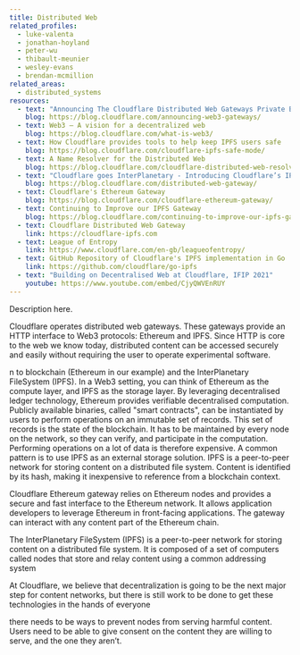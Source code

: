 ```yaml
---
title: Distributed Web
related_profiles:
  - luke-valenta
  - jonathan-hoyland
  - peter-wu
  - thibault-meunier
  - wesley-evans
  - brendan-mcmillion
related_areas:
  - distributed_systems
resources:
  - text: "Announcing The Cloudflare Distributed Web Gateways Private Beta: Unlocking the Web3 Metaverse and Decentralized Finance for Everyone"
    blog: https://blog.cloudflare.com/announcing-web3-gateways/
  - text: Web3 — A vision for a decentralized web
    blog: https://blog.cloudflare.com/what-is-web3/
  - text: How Cloudflare provides tools to help keep IPFS users safe
    blog: https://blog.cloudflare.com/cloudflare-ipfs-safe-mode/
  - text: A Name Resolver for the Distributed Web
    blog: https://blog.cloudflare.com/cloudflare-distributed-web-resolver/
  - text: "Cloudflare goes InterPlanetary - Introducing Cloudflare’s IPFS Gateway"
    blog: https://blog.cloudflare.com/distributed-web-gateway/
  - text: Cloudflare's Ethereum Gateway
    blog: https://blog.cloudflare.com/cloudflare-ethereum-gateway/
  - text: Continuing to Improve our IPFS Gateway
    blog: https://blog.cloudflare.com/continuing-to-improve-our-ipfs-gateway/
  - text: Cloudflare Distributed Web Gateway
    link: https://cloudflare-ipfs.com
  - text: League of Entropy
    link: https://www.cloudflare.com/en-gb/leagueofentropy/
  - text: GitHub Repository of Cloudflare's IPFS implementation in Go
    link: https://github.com/cloudflare/go-ipfs
  - text: "Building on Decentralised Web at Cloudflare, IFIP 2021"
    youtube: https://www.youtube.com/embed/CjyQWVEnRUY
---
```


Description here.

Cloudflare operates distributed web gateways. These gateways provide an HTTP interface to Web3 protocols: Ethereum and IPFS. Since HTTP is core to the web we know today, distributed content can be accessed securely and easily without requiring the user to operate experimental software.

n to blockchain (Ethereum in our example) and the InterPlanetary FileSystem (IPFS). In a Web3 setting, you can think of Ethereum as the compute layer, and IPFS as the storage layer. By leveraging decentralised ledger technology, Ethereum provides verifiable decentralised computation. Publicly available binaries, called "smart contracts", can be instantiated by users to perform operations on an immutable set of records. This set of records is the state of the blockchain. It has to be maintained by every node on the network, so they can verify, and participate in the computation. Performing operations on a lot of data is therefore expensive. A common pattern is to use IPFS as an external storage solution. IPFS is a peer-to-peer network for storing content on a distributed file system. Content is identified by its hash, making it inexpensive to reference from a blockchain context.

Cloudflare Ethereum gateway relies on Ethereum nodes and provides a secure and fast interface to the Ethereum network. It allows application developers to leverage Ethereum in front-facing applications. The gateway can interact with any content part of the Ethereum chain.

The InterPlanetary FileSystem (IPFS) is a peer-to-peer network for storing content on a distributed file system. It is composed of a set of computers called nodes that store and relay content using a common addressing system


At Cloudflare, we believe that decentralization is going to be the next major step for content networks, but there is still work to be done to get these technologies in the hands of everyone

 there needs to be ways to prevent nodes from serving harmful content. Users need to be able to give consent on the content they are willing to serve, and the one they aren’t.